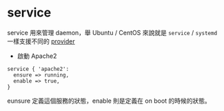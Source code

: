 # service

service 用來管理 daemon，舉 Ubuntu / CentOS 來說就是 `service` / `systemd` 一樣支援不同的 [provider][service-provider] 

- 啟動 Apache2

```puppet
service { 'apache2':
  ensure => running,
  enable => true,
}
```

eunsure 定義這個服務的狀態，enable 則是定義在 on boot 的時候的狀態。

[service-provider]: https://puppet.com/docs/puppet/5.3/types/service.html#service-attribute-provider

